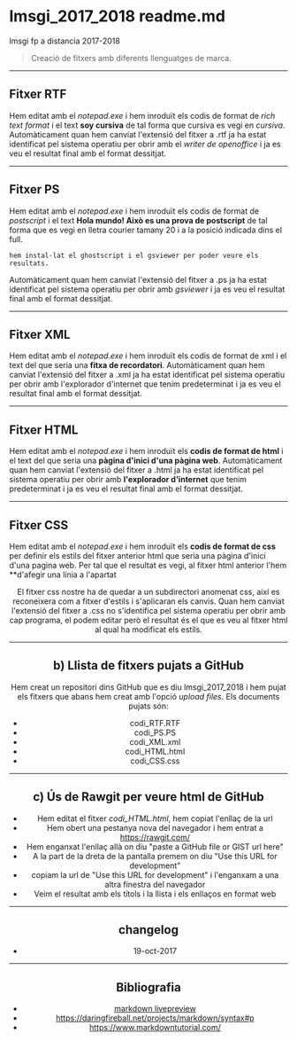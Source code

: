 # lmsgi_2017_2018 readme.md
lmsgi fp a distancia 2017-2018

> Creació de fitxers amb diferents llenguatges de marca.

----
## Fitxer RTF
Hem editat amb el *notepad.exe* i hem inroduït els codis de format de *rich text format* i el text **soy cursiva** de tal forma que cursiva es vegi en *cursiva*.
Automàticament quan hem canviat l'extensió del fitxer a .rtf ja ha estat identificat pel sistema operatiu per obrir amb el *writer de openoffice* i ja es veu el resultat final amb el format dessitjat.

----
## Fitxer PS
Hem editat amb el *notepad.exe* i hem inroduït els codis de format de *postscript* i el text **Hola mundo! Això es una prova de postscript** de tal forma que es vegi en lletra courier tamany 20 i a la posició indicada dins el full.

    hem instal·lat el ghostscript i el gsviewer per poder veure els resultats.

Automàticament quan hem canviat l'extensió del fitxer a .ps ja ha estat identificat pel sistema operatiu per obrir amb *gsviewer* i ja es veu el resultat final amb el format dessitjat.

----
## Fitxer XML
Hem editat amb el *notepad.exe* i hem inroduït els codis de format de xml i el text del que seria una **fitxa de recordatori**.
Automàticament quan hem canviat l'extensió del fitxer a .xml ja ha estat identificat pel sistema operatiu per obrir amb l'explorador d'internet que tenim predeterminat i ja es veu el resultat final amb el format dessitjat.

----
## Fitxer HTML
Hem editat amb el *notepad.exe* i hem inroduït els **codis de format de html** i el text del que seria una **pàgina d'inici d'una pàgina web**.
Automàticament quan hem canviat l'extensió del fitxer a .html ja ha estat identificat pel sistema operatiu per obrir amb **l'explorador d'internet** que tenim predeterminat i ja es veu el resultat final amb el format dessitjat.

----
## Fitxer CSS
Hem editat amb el *notepad.exe* i hem inroduït els **codis de format de css** per definir els estils del fitxer anterior html que seria una pàgina d'inici d'una pagina web.
Per tal que el resultat es vegi, al fitxer html anterior l'hem **d'afegir una línia a l'apartat <header>
    <link href="css/codi_CSS.css" rel="stylesheet" type="text/css" />
El fitxer css nostre ha de quedar a un subdirectori anomenat css, així es reconeixera com a fitxer d'estils i s'aplicaran els canvis.
Quan hem canviat l'extensió del fitxer a .css no s'identifica pel sistema operatiu per obrir amb cap programa, el podem editar però el resultat és el que es veu al fitxer html al qual ha modificat els estils.

----
## b) Llista de fitxers pujats a GitHub

Hem creat un repositori dins GitHub que es diu lmsgi_2017_2018 i hem pujat els fitxers que abans hem creat amb l'opció *upload files*. Els documents pujats són:

* codi_RTF.RTF
* codi_PS.PS
* codi_XML.xml
* codi_HTML.html
* codi_CSS.css

----
## c) Ús de Rawgit per veure html de GitHub
* Hem editat el fitxer *codi_HTML.html*,  hem copiat l'enllaç de la url
* Hem obert una pestanya nova del navegador i hem entrat a https://rawgit.com/
* Hem enganxat l'enllaç allà on diu "paste a GitHub file or GIST url here"
* A la part de la dreta de la pantalla premem on diu "Use this URL for development"
* copiam la url de "Use this URL for development" i l'enganxam a una altra finestra del navegador
* Veim el resultat amb els títols i la llista i els enllaços en format web

----
## changelog
* 19-oct-2017

----
## Bibliografia
* [markdown livepreview](http://markdownlivepreview.com)
* https://daringfireball.net/projects/markdown/syntax#p
* https://www.markdowntutorial.com/
